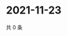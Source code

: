 # 2021-11-23

共 0 条

<!-- BEGIN WEIBO -->
<!-- 最后更新时间 Tue Nov 23 2021 06:14:49 GMT+0800 (China Standard Time) -->

<!-- END WEIBO -->
